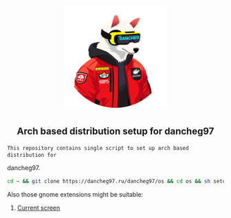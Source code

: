 <p align="center">
<img style="align: center; padding-left: 10px; padding-right: 10px; padding-bottom: 10px;" width="238px" height="238px" src="./pes.png" />
</p>

<h2 align="center">Arch based distribution setup for dancheg97</h2>

    This repository contains single script to set up arch based distribution for

dancheg97.

```sh
cd ~ && git clone https://dancheg97.ru/dancheg97/os && cd os && sh setup.sh
```

Also those gnome extensions might be suitable:

1. [Current screen](https://extensions.gnome.org/extension/1437/current-screen-only-for-alternate-tab/)
